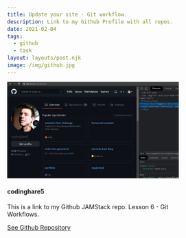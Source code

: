 ```yaml
---
title: Update your site - Git workflow.
description: Link to my Github Profile with all repos.
date: 2021-02-04
tags:
  - github
  - task
layout: layouts/post.njk
image: /img/github.jpg
---
```


<div class="card" style="width:400px">
  <img class="card-img-top" src="/img/github.jpg" alt="Github profile screenshot">
  <div class="card-body">
    <h4 class="card-title">codinghare5</h4>
    <p class="card-text">This is a link to my Github JAMStack repo. Lesson 6 - Git Workflows.</p>
    <a href="https://github.com/codinghare5/jamstack-bootstrap" class="btn btn-primary stretched-link">See Github Repository</a>
  </div>
</div>
